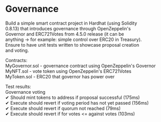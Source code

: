 # Governance

Build a simple smart contract project in Hardhat (using Solidity  
0.8.13) that introduces governance through OpenZeppelin's  
Governor and ERC721Votes from 4.5.0 release (it can be  
anything -> for example: simple control over ERC20 in Treasury).  
Ensure to have unit tests written to showcase proposal creation  
and voting.  
  
Contracts:  
MyGovernor.sol - governance contract using OpenZeppelin's Governor  
MyNFT.sol - vote token using OpenZeppelin's ERC721Votes  
MyToken.sol - ERC20 that governor has power over  
  
Test results:  
Governance voting  
    ✔ Should mint tokens to address if proposal successful (175ms)  
    ✔ Execute should revert if voting period has not yet passed (156ms)  
    ✔ Execute should revert if quorum not reached (79ms)  
    ✔ Execute should revert if for votes <= against votes (103ms)  